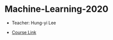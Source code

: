 # Machine-Learning-2020

* Teacher: Hung-yi Lee

* [Course Link](http://speech.ee.ntu.edu.tw/~tlkagk/courses_ML20.html)
